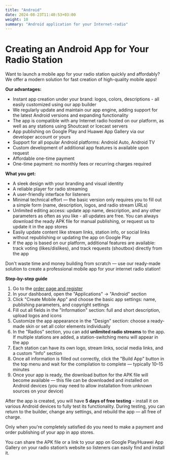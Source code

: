 ```yaml
---
title: "Android"
date: 2024-08-23T11:40:53+03:00
weight: 10
summary: "Android application for your Internet-radio"
---
```


# Creating an Android App for Your Radio Station
Want to launch a mobile app for your radio station quickly and affordably? We offer a modern solution for fast creation of high-quality mobile apps!

**Our advantages:**
- Instant app creation under your brand: logos, colors, descriptions - all easily customized using our app builder
- We regularly update and maintain our app engine, adding support for the latest Android versions and expanding functionality
- The app is compatible with any Internet radio hosted on our platform, as well as any stations using Shoutcast or Icecast servers
- App publishing on Google Play and Huawei App Gallery via our developer account or yours
- Support for all popular Android platforms: Android Auto, Android TV
- Custom development of additional app features is available upon request
- Affordable one-time payment
- One-time payment: no monthly fees or recurring charges required

**What you get:**
- A sleek design with your branding and visual identity
- A reliable player for radio streaming
- A user-friendly interface for listeners
- Minimal technical effort — the basic version only requires you to fill out a simple form (name, description, logos, and radio stream URLs)
- Unlimited editing access: update app name, description, and any other parameters as often as you like - all updates are free. You can always download the ready APK file for manual publishing, or request us to update it in the app stores
- Easily update content like stream links, station info, or social links without republishing or updating the app on Google Play
- If the app is based on our platform, additional features are available: track voting (likes/dislikes), and track requests (shoutbox) directly from the app

Don't waste time and money building from scratch — use our ready-made solution to create a professional mobile app for your internet radio station!

**Step-by-step guide**
1. Go to the <a href="https://app.streaming.center/login/" target="_blank">order page and register</a>
2. In your dashboard, open the "Applications" -> "Android" section
3. Click "Create Mobile App" and choose the basic app settings: name, publishing parameters, and copyright settings
4. Fill out all fields in the "Information" section: full and short description, upload logos and icons
5. Customize the app appearance in the "Design" section: choose a ready-made skin or set all color elements individually
6. In the "Radios" section, you can add **unlimited radio streams** to the app. If multiple stations are added, a station-switching menu will appear in the app
7. Each station can have its own logo, stream links, social media links, and a custom "Info" section
8. Once all information is filled out correctly, click the "Build App" button in the top menu and wait for the compilation to complete — typically 10–15 minutes
9. Once your app is ready, the download button for the APK file will become available — this file can be downloaded and installed on Android devices (you may need to allow installation from unknown sources on your device)

After the app is created, you will have **5 days of free testing** - install it on various Android devices to fully test its functionality. During testing, you can return to the builder, change any settings, and rebuild the app — all free of charge.

Only when you're completely satisfied do you need to make a payment and order publishing of your app in app stores.

You can share the APK file or a link to your app on Google Play/Huawei App Gallery on your radio station’s website so listeners can easily find and install it.
